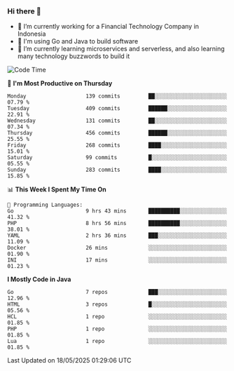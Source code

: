 ### Hi there 👋

<!--
**mazzama/mazzama** is a ✨ _special_ ✨ repository because its `README.md` (this file) appears on your GitHub profile.

Here are some ideas to get you started:

- 🔭 I’m currently working on ...
- 🌱 I’m currently learning ...
- 👯 I’m looking to collaborate on ...
- 🤔 I’m looking for help with ...
- 💬 Ask me about ...
- 📫 How to reach me: ...
- 😄 Pronouns: ...
- ⚡ Fun fact: ...
-->

- 🔭 I’m currently working for a Financial Technology Company in Indonesia
- :gun: I'm using Go and Java to build software
- 🌱 I’m currently learning microservices and serverless, and also learning many technology buzzwords to build it

<!--START_SECTION:waka-->
![Code Time](http://img.shields.io/badge/Code%20Time-3%2C926%20hrs%2050%20mins-blue)

📅 **I'm Most Productive on Thursday** 

```text
Monday                   139 commits         ██░░░░░░░░░░░░░░░░░░░░░░░   07.79 % 
Tuesday                  409 commits         ██████░░░░░░░░░░░░░░░░░░░   22.91 % 
Wednesday                131 commits         ██░░░░░░░░░░░░░░░░░░░░░░░   07.34 % 
Thursday                 456 commits         ██████░░░░░░░░░░░░░░░░░░░   25.55 % 
Friday                   268 commits         ████░░░░░░░░░░░░░░░░░░░░░   15.01 % 
Saturday                 99 commits          █░░░░░░░░░░░░░░░░░░░░░░░░   05.55 % 
Sunday                   283 commits         ████░░░░░░░░░░░░░░░░░░░░░   15.85 % 
```


📊 **This Week I Spent My Time On** 

```text
💬 Programming Languages: 
Go                       9 hrs 43 mins       ██████████░░░░░░░░░░░░░░░   41.32 % 
PHP                      8 hrs 56 mins       ██████████░░░░░░░░░░░░░░░   38.01 % 
YAML                     2 hrs 36 mins       ███░░░░░░░░░░░░░░░░░░░░░░   11.09 % 
Docker                   26 mins             ░░░░░░░░░░░░░░░░░░░░░░░░░   01.90 % 
INI                      17 mins             ░░░░░░░░░░░░░░░░░░░░░░░░░   01.23 % 
```

**I Mostly Code in Java** 

```text
Go                       7 repos             ███░░░░░░░░░░░░░░░░░░░░░░   12.96 % 
HTML                     3 repos             █░░░░░░░░░░░░░░░░░░░░░░░░   05.56 % 
HCL                      1 repo              ░░░░░░░░░░░░░░░░░░░░░░░░░   01.85 % 
PHP                      1 repo              ░░░░░░░░░░░░░░░░░░░░░░░░░   01.85 % 
Lua                      1 repo              ░░░░░░░░░░░░░░░░░░░░░░░░░   01.85 % 
```




 Last Updated on 18/05/2025 01:29:06 UTC
<!--END_SECTION:waka-->
